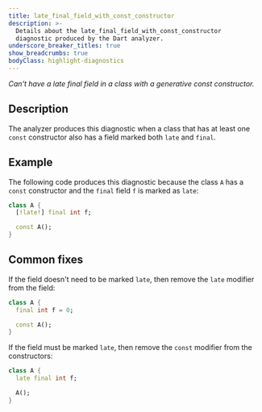 ```yaml
---
title: late_final_field_with_const_constructor
description: >-
  Details about the late_final_field_with_const_constructor
  diagnostic produced by the Dart analyzer.
underscore_breaker_titles: true
show_breadcrumbs: true
bodyClass: highlight-diagnostics
---
```


_Can't have a late final field in a class with a generative const constructor._

## Description

The analyzer produces this diagnostic when a class that has at least one
`const` constructor also has a field marked both `late` and `final`.

## Example

The following code produces this diagnostic because the class `A` has a
`const` constructor and the `final` field `f` is marked as `late`:

```dart
class A {
  [!late!] final int f;

  const A();
}
```

## Common fixes

If the field doesn't need to be marked `late`, then remove the `late`
modifier from the field:

```dart
class A {
  final int f = 0;

  const A();
}
```

If the field must be marked `late`, then remove the `const` modifier from
the constructors:

```dart
class A {
  late final int f;

  A();
}
```
